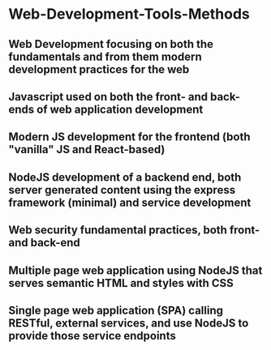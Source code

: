 # Web-Development-Tools-Methods

## Web Development focusing on both the fundamentals and from them modern development practices for the web
## Javascript used on both the front- and back-ends of web application development
## Modern JS development for the frontend (both "vanilla" JS and React-based)
## NodeJS development of a backend end, both server generated content using the express framework (minimal) and service development
## Web security fundamental practices, both front- and back-end
## Multiple page web application using NodeJS that serves semantic HTML and styles with CSS
## Single page web application (SPA) calling RESTful, external services, and use NodeJS to provide those service endpoints
